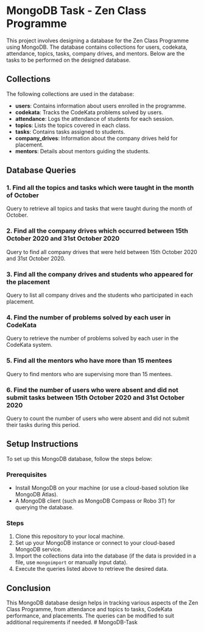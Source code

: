 # MongoDB Task - Zen Class Programme

This project involves designing a database for the Zen Class Programme using MongoDB. The database contains collections for users, codekata, attendance, topics, tasks, company drives, and mentors. Below are the tasks to be performed on the designed database.

## Collections
The following collections are used in the database:

- **users**: Contains information about users enrolled in the programme.
- **codekata**: Tracks the CodeKata problems solved by users.
- **attendance**: Logs the attendance of students for each session.
- **topics**: Lists the topics covered in each class.
- **tasks**: Contains tasks assigned to students.
- **company_drives**: Information about the company drives held for placement.
- **mentors**: Details about mentors guiding the students.

## Database Queries

### 1. Find all the topics and tasks which were taught in the month of October
Query to retrieve all topics and tasks that were taught during the month of October.

### 2. Find all the company drives which occurred between 15th October 2020 and 31st October 2020
Query to find all company drives that were held between 15th October 2020 and 31st October 2020.

### 3. Find all the company drives and students who appeared for the placement
Query to list all company drives and the students who participated in each placement.

### 4. Find the number of problems solved by each user in CodeKata
Query to retrieve the number of problems solved by each user in the CodeKata system.

### 5. Find all the mentors who have more than 15 mentees
Query to find mentors who are supervising more than 15 mentees.

### 6. Find the number of users who were absent and did not submit tasks between 15th October 2020 and 31st October 2020
Query to count the number of users who were absent and did not submit their tasks during this period.

## Setup Instructions

To set up this MongoDB database, follow the steps below:

### Prerequisites
- Install MongoDB on your machine (or use a cloud-based solution like MongoDB Atlas).
- A MongoDB client (such as MongoDB Compass or Robo 3T) for querying the database.

### Steps
1. Clone this repository to your local machine.
2. Set up your MongoDB instance or connect to your cloud-based MongoDB service.
3. Import the collections data into the database (if the data is provided in a file, use `mongoimport` or manually input data).
4. Execute the queries listed above to retrieve the desired data.

## Conclusion
This MongoDB database design helps in tracking various aspects of the Zen Class Programme, from attendance and topics to tasks, CodeKata performance, and placements. The queries can be modified to suit additional requirements if needed.
#   M o n g o D B - T a s k  
 